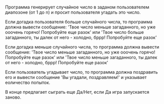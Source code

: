 Программа генерирует случайное число в заданом пользователем диапозоне (от 1 до n) и просит пользователя угадать это число. 

Если догадка пользователя больше случайного числа, то программа должна вывести сообщение:
'Твое число меньше загаданного, но уже ооочень горячо! Попробуйте еще разок'
или
'Твое число больше загаданного, ты далек от него - холодно, бррр! Попробуйте еще разок'

Если догадка меньше случайного числа, то программа должна вывести сообщение:
'Твое число меньше загаданного, но уже ооочень горячо! Попробуйте еще разок'
или
'Твое число меньше загаданного, ты далек от него - холодно, бррр! Попробуйте еще разок'

Если пользователь угадывает число, то программа должна поздравить его и вывести сообщение 'Вы угадали, поздравляем!' и указывает еоличество попыток.

В конце предлагает сыграть еще Да/Нет, если Да игра запускается заново.
